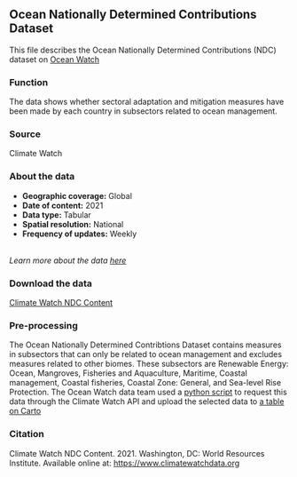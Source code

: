 ## Ocean Nationally Determined Contributions Dataset
This file describes the Ocean Nationally Determined Contributions (NDC) dataset on [Ocean Watch](https://www.oceanwatchdata.org)

### Function
The data shows whether sectoral adaptation and mitigation measures have been made by each country in subsectors related to ocean management.

### Source
Climate Watch

### About the data
- **Geographic coverage:** Global  
- **Date of content:** 2021
- **Data type:** Tabular
- **Spatial resolution:** National
- **Frequency of updates:** Weekly

<br/>*Learn more about the data [here](https://www.climatewatchdata.org/data-explorer/ndc-content?ndc-content-categories=unfccc_process&ndc-content-countries=All%20Selected&ndc-content-indicators=All%20Selected&ndc-content-sectors=All%20Selected&page=1#meta)*

### Download the data
[Climate Watch NDC Content](https://www.climatewatchdata.org/data-explorer/ndc-content?ndc-content-categories=unfccc_process&ndc-content-countries=All%20Selected&ndc-content-indicators=All%20Selected&ndc-content-sectors=All%20Selected&page=1#data) 

### Pre-processing
The Ocean Nationally Determined Contribtions Dataset contains measures in subsectors that can only be related to ocean management and excludes measures related to other biomes. These subsectors are Renewable Energy: Ocean, Mangroves, Fisheries and Aquaculture, Maritime, Coastal management, Coastal fisheries, Coastal Zone: General, and Sea-level Rise Protection. The Ocean Watch data team used a [python script](https://github.com/resource-watch/ocean-watch-data/blob/main/datasets/ocn_025_rw0_ocean_ndcs/ocn_025_rw0_ocean_ndcs.py) to request this data through the Climate Watch API and upload the selected data to [a table on Carto](https://resourcewatch.carto.com/u/wri-rw/dataset/ocn_025_rw0_ocean_ndc_measures)

### Citation
Climate Watch NDC Content. 2021. Washington, DC: World Resources Institute. Available online at: https://www.climatewatchdata.org